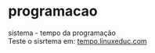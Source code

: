 # programacao
sistema - tempo da programação<br>
Teste o sisrtema em:
<a href="index.html">tempo.linuxeduc.com</a>
